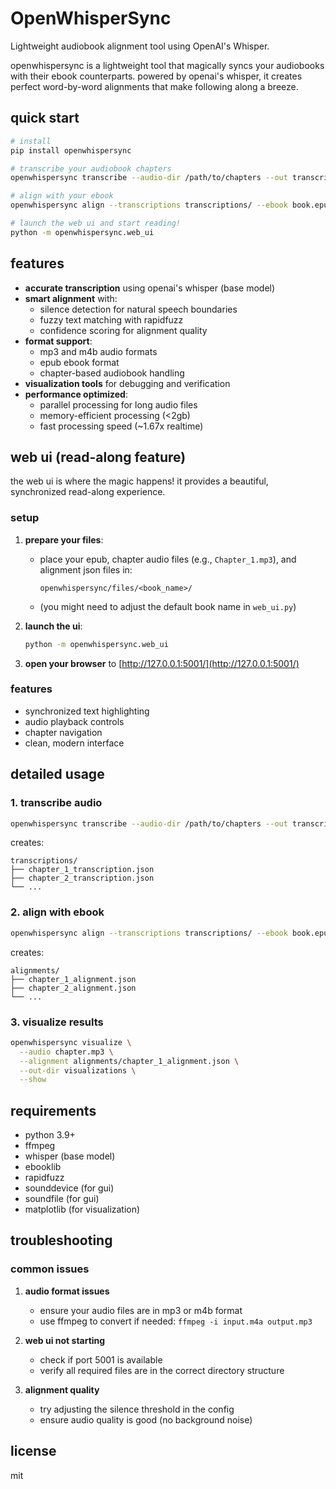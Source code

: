 # OpenWhisperSync

Lightweight audiobook alignment tool using OpenAI's Whisper.

openwhispersync is a lightweight tool that magically syncs your audiobooks with their ebook counterparts. powered by openai's whisper, it creates perfect word-by-word alignments that make following along a breeze.

## quick start

```bash
# install
pip install openwhispersync

# transcribe your audiobook chapters
openwhispersync transcribe --audio-dir /path/to/chapters --out transcriptions/

# align with your ebook
openwhispersync align --transcriptions transcriptions/ --ebook book.epub --out-dir alignments/

# launch the web ui and start reading!
python -m openwhispersync.web_ui
```

## features

- **accurate transcription** using openai's whisper (base model)
- **smart alignment** with:
  - silence detection for natural speech boundaries
  - fuzzy text matching with rapidfuzz
  - confidence scoring for alignment quality
- **format support**:
  - mp3 and m4b audio formats
  - epub ebook format
  - chapter-based audiobook handling
- **visualization tools** for debugging and verification
- **performance optimized**:
  - parallel processing for long audio files
  - memory-efficient processing (<2gb)
  - fast processing speed (~1.67x realtime)

## web ui (read-along feature)

the web ui is where the magic happens! it provides a beautiful, synchronized read-along experience.

### setup

1. **prepare your files**:
   - place your epub, chapter audio files (e.g., `Chapter_1.mp3`), and alignment json files in:
     ```
     openwhispersync/files/<book_name>/
     ```
   - (you might need to adjust the default book name in `web_ui.py`)

2. **launch the ui**:
   ```bash
   python -m openwhispersync.web_ui
   ```

3. **open your browser** to [http://127.0.0.1:5001/](http://127.0.0.1:5001/)

### features
- synchronized text highlighting
- audio playback controls
- chapter navigation
- clean, modern interface

## detailed usage

### 1. transcribe audio
```bash
openwhispersync transcribe --audio-dir /path/to/chapters --out transcriptions/
```

creates:
```
transcriptions/
├── chapter_1_transcription.json
├── chapter_2_transcription.json
└── ...
```

### 2. align with ebook
```bash
openwhispersync align --transcriptions transcriptions/ --ebook book.epub --out-dir alignments/
```

creates:
```
alignments/
├── chapter_1_alignment.json
├── chapter_2_alignment.json
└── ...
```

### 3. visualize results
```bash
openwhispersync visualize \
  --audio chapter.mp3 \
  --alignment alignments/chapter_1_alignment.json \
  --out-dir visualizations \
  --show
```

## requirements

- python 3.9+
- ffmpeg
- whisper (base model)
- ebooklib
- rapidfuzz
- sounddevice (for gui)
- soundfile (for gui)
- matplotlib (for visualization)

## troubleshooting

### common issues

1. **audio format issues**
   - ensure your audio files are in mp3 or m4b format
   - use ffmpeg to convert if needed: `ffmpeg -i input.m4a output.mp3`

2. **web ui not starting**
   - check if port 5001 is available
   - verify all required files are in the correct directory structure

3. **alignment quality**
   - try adjusting the silence threshold in the config
   - ensure audio quality is good (no background noise)

## license

mit